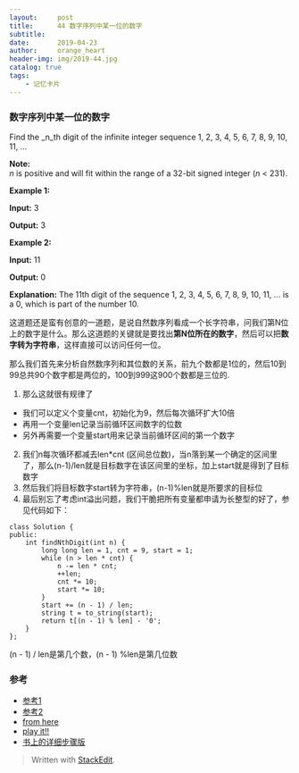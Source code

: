 ```yaml
---
layout:     post
title:      44 数字序列中某一位的数字
subtitle:    
date:       2019-04-23
author:     orange_heart
header-img: img/2019-44.jpg
catalog: true
tags:
    - 记忆卡片
---
```


###  数字序列中某一位的数字

Find the  _n_th  digit of the infinite integer sequence 1, 2, 3, 4, 5, 6, 7, 8, 9, 10, 11, ...

**Note:**  
_n_  is positive and will fit within the range of a 32-bit signed integer (_n_  < 231).

**Example 1:**

**Input:**
3

**Output:**
3

**Example 2:**

**Input:**
11

**Output:**
0

**Explanation:**
The 11th digit of the sequence 1, 2, 3, 4, 5, 6, 7, 8, 9, 10, 11, ... is a 0, which is part of the number 10.

这道题还是蛮有创意的一道题，是说自然数序列看成一个长字符串，问我们第N位上的数字是什么。那么这道题的关键就是要找出**第N位所在的数字**，然后可以把**数字转为字符串**，这样直接可以访问任何一位。

那么我们首先来分析自然数序列和其位数的关系，前九个数都是1位的，然后10到99总共90个数字都是两位的，100到999这900个数都是三位的.

1. 那么这就很有规律了
 - 我们可以定义个变量cnt，初始化为9，然后每次循环扩大10倍
 - 再用一个变量len记录当前循环区间数字的位数
 - 另外再需要一个变量start用来记录当前循环区间的第一个数字

2. 我们n每次循环都减去len*cnt (区间总位数)，当n落到某一个确定的区间里了，那么(n-1)/len就是目标数字在该区间里的坐标，加上start就是得到了目标数字
3. 然后我们将目标数字start转为字符串，(n-1)%len就是所要求的目标位
4. 最后别忘了考虑int溢出问题，我们干脆把所有变量都申请为长整型的好了，参见代码如下：

```objk
class Solution {
public:
    int findNthDigit(int n) {
        long long len = 1, cnt = 9, start = 1;
        while (n > len * cnt) {
            n -= len * cnt;
            ++len;
            cnt *= 10;
            start *= 10;
        }
        start += (n - 1) / len;
        string t = to_string(start);
        return t[(n - 1) % len] - '0';
    }
};
```
(n - 1) / len是第几个数，(n - 1) %len是第几位数

### 参考

- [参考1](https://github.com/zhedahht/CodingInterviewChinese2)
- [参考2](https://github.com/gatieme/CodingInterviews)
- [from here](https://www.cnblogs.com/grandyang/p/5891871.html)
- [play it!!](https://leetcode-cn.com/problems/nth-digit/discuss/88363/java-solution?utm_source=LCUS&utm_medium=ip_redirect&utm_campaign=transfer2china)
- [书上的详细步骤版](https://www.twblogs.net/a/5d2692e1bd9eee1e5c8444bd)

> Written with [StackEdit](https://stackedit.io/).

<head>
    <script src="https://cdn.mathjax.org/mathjax/latest/MathJax.js?config=TeX-AMS-MML_HTMLorMML" type="text/javascript"></script>
    <script type="text/x-mathjax-config">
        MathJax.Hub.Config({
            tex2jax: {
            skipTags: ['script', 'noscript', 'style', 'textarea', 'pre'],
            inlineMath: [['$','$']]
            }
        });
    </script>
</head>
<!--stackedit_data:
eyJoaXN0b3J5IjpbMTE3NzE5NDYxMiwxNTA2MDMyOTddfQ==
-->